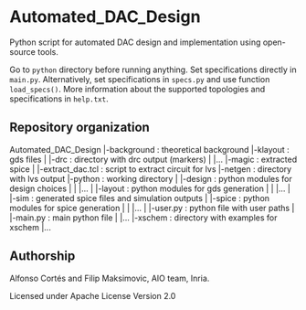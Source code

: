 # Automated_DAC_Design

Python script for automated DAC design and implementation using open-source tools.

Go to `python` directory before running anything.
Set specifications directly in `main.py`. Alternatively, set specifications in `specs.py` and use function `load_specs()`. More information about the supported topologies and specifications in `help.txt`.


## Repository organization

Automated_DAC_Design
|-background		: theoretical background
|-klayout		: gds files
|  |-drc		: directory with drc output (markers)
|  |...
|-magic			: extracted spice
|  |-extract_dac.tcl	: script to extract circuit for lvs
|-netgen		: directory with lvs output
|-python		: working directory
|  |-design		: python modules for design choices
|  |  |...
|  |-layout		: python modules for gds generation
|  |  |...
|  |-sim		: generated spice files and simulation outputs
|  |-spice		: python modules for spice generation
|  |  |...
|  |-user.py		: python file with user paths
|  |-main.py		: main python file
|  |...
|-xschem		: directory with examples for xschem
   |...



## Authorship

Alfonso Cortés and Filip Maksimovic, AIO team, Inria.

Licensed under Apache License Version 2.0
